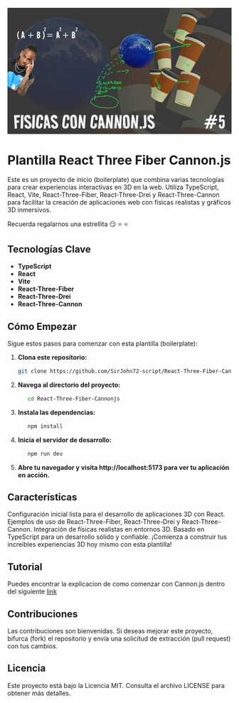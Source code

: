 ![alt repo](/public/Cover.png)

# Plantilla React Three Fiber Cannon.js

Este es un proyecto de inicio (boilerplate) que combina varias tecnologías para crear experiencias interactivas en 3D en la web. Utiliza TypeScript, React, Vite, React-Three-Fiber, React-Three-Drei y React-Three-Cannon para facilitar la creación de aplicaciones web con físicas realistas y gráficos 3D inmersivos.

Recuerda regalarnos una estrellita 😏 ⭐ ⭐

## Tecnologías Clave

- **TypeScript**
- **React**
- **Vite**
- **React-Three-Fiber**
- **React-Three-Drei**
- **React-Three-Cannon**

## Cómo Empezar

Sigue estos pasos para comenzar con esta plantilla (boilerplate):

1. **Clona este repositorio:**

   ```bash
   git clone https://github.com/SirJohn72-script/React-Three-Fiber-Cannonjs.git

   ```

2. **Navega al directorio del proyecto:**
   ```bash
      cd React-Three-Fiber-Cannonjs
   ```
3. **Instala las dependencias:**
   ```bash
      npm install
   ```
4. **Inicia el servidor de desarrollo:**
   ```bash
      npm run dev
   ```
5. **Abre tu navegador y visita http://localhost:5173 para ver tu aplicación en acción.**

## Características

Configuración inicial lista para el desarrollo de aplicaciones 3D con React.
Ejemplos de uso de React-Three-Fiber, React-Three-Drei y React-Three-Cannon.
Integración de físicas realistas en entornos 3D.
Basado en TypeScript para un desarrollo sólido y confiable.
¡Comienza a construir tus increíbles experiencias 3D hoy mismo con esta plantilla!

## Tutorial

Puedes encontrar la explicacion de como comenzar con Cannon.js dentro del siguiente [link](https://youtu.be/ZybzHSzHMZU)

## Contribuciones

Las contribuciones son bienvenidas. Si deseas mejorar este proyecto, bifurca (fork) el repositorio y envía una solicitud de extracción (pull request) con tus cambios.

## Licencia

Este proyecto está bajo la Licencia MIT. Consulta el archivo LICENSE para obtener más detalles.
